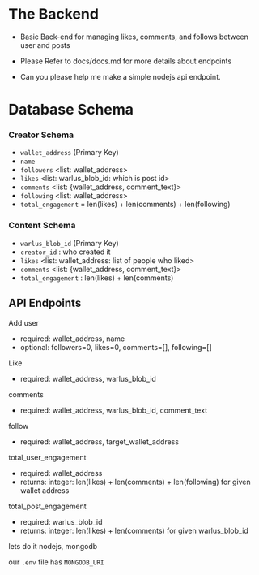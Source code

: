 # The Backend
 - Basic Back-end for managing likes, comments, and follows between user and posts

* Please Refer to docs/docs.md for more details about endpoints

* Can you please help me make a simple nodejs api endpoint.

# Database Schema

### Creator Schema
- `wallet_address` <String> (Primary Key)
- `name` <String>
- `followers` <list: wallet_address>
- `likes` <list: warlus_blob_id: which is post id>
- `comments` <list: {wallet_address, comment_text}>
- `following` <list: wallet_address>
- `total_engagement` <Number> = len(likes) + len(comments) + len(following)


### Content Schema
- `warlus_blob_id` <String> (Primary Key)
- `creator_id` <String>: who created it
- `likes` <list: wallet_address: list of people who liked>
- `comments` <list: {wallet_address, comment_text}>
- `total_engagement` <Number>: len(likes) + len(comments)

## API Endpoints
Add user
 - required: wallet_address, name
 - optional: followers=0, likes=0, comments=[], following=[]

Like
 - required: wallet_address, warlus_blob_id
 
comments
 - required: wallet_address, warlus_blob_id, comment_text

follow
 - required: wallet_address, target_wallet_address

total_user_engagement
 - required: wallet_address
 - returns: integer: len(likes) + len(comments) + len(following) for given wallet address

total_post_engagement
 - required: warlus_blob_id
 - returns: integer: len(likes) + len(comments) for given warlus_blob_id


lets do it nodejs, mongodb

our `.env` file has `MONGODB_URI`